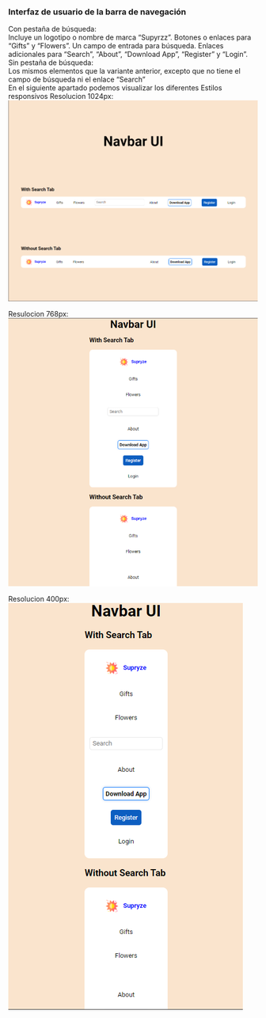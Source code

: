 ### Interfaz de usuario de la barra de navegación
  
Con pestaña de búsqueda:<br>
Incluye un logotipo o nombre de marca “Supyrzz”.
Botones o enlaces para “Gifts” y “Flowers”.
Un campo de entrada para búsqueda.
Enlaces adicionales para “Search”, “About”, “Download App”, “Register” y “Login”.<br>
Sin pestaña de búsqueda:<br>
Los mismos elementos que la variante anterior, excepto que no tiene el campo de búsqueda ni el enlace “Search” <br>
En el siguiente apartado podemos visualizar los diferentes Estilos responsivos
Resolucion 1024px:
<img src="img/Captura-1.png">
  
Resulocion 768px:
<img src="img/Captura-2.png">
  
Resolucion 400px: <br>
<img src="img/Captura-3.png"> 
